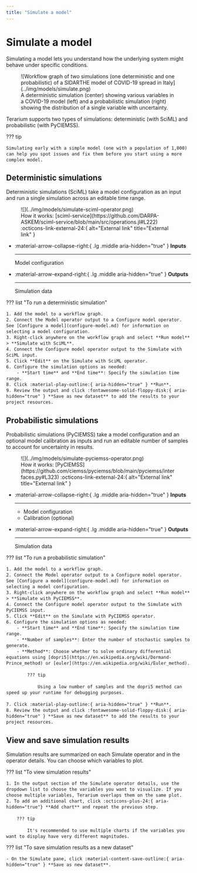 ```yaml
---
title: "Simulate a model"
---
```


# Simulate a model

Simulating a model lets you understand how the underlying system might behave under specific conditions.

<figure markdown>
  ![Workflow graph of two simulations (one deterministic and one probabilistic) of a SIDARTHE model of COVID-19 spread in Italy](../img/models/simulate.png)
  <figcaption>A deterministic simulation (center) showing various variables in a COVID-19 model (left) and a probabilistic simulation (right) showing the distribution of a single variable with uncertainty.</figcaption>
</figure>

Terarium supports two types of simulations: deterministic (with SciML) and probabilistic (with PyCIEMSS).

??? tip

    Simulating early with a simple model (one with a population of 1,000) can help you spot issues and fix them before you start using a more complex model.

## Deterministic simulations

Deterministic simulations (SciML) take a model configuration as an input and run a single simulation across an editable time range.

<figure markdown>![](../img/models/simulate-sciml-operator.png)<figcaption markdown>How it works: [sciml-service](https://github.com/DARPA-ASKEM/sciml-service/blob/main/src/operations.jl#L222) :octicons-link-external-24:{ alt="External link" title="External link" }</figcaption></figure>

<div class="grid cards" markdown>

-   :material-arrow-collapse-right:{ .lg .middle aria-hidden="true" } __Inputs__

    ---

    Model configuration

-   :material-arrow-expand-right:{ .lg .middle aria-hidden="true" } __Outputs__

    ---

    Simulation data

</div>

??? list "To run a deterministic simulation"

    1. Add the model to a workflow graph.
    2. Connect the Model operator output to a Configure model operator. See [Configure a model](configure-model.md) for information on selecting a model configuration. 
    3. Right-click anywhere on the workflow graph and select **Run model** > **Simulate with SciML**.
    4. Connect the Configure model operator output to the Simulate with SciML input.
    5. Click **Edit** on the Simulate with SciML operator.
    6. Configure the simulation options as needed:
        - **Start time** and **End time**: Specify the simulation time range.
    8. Click :material-play-outline:{ aria-hidden="true" } **Run**.
    9. Review the output and click :fontawesome-solid-floppy-disk:{ aria-hidden="true" } **Save as new dataset** to add the results to your project resources.

## Probabilistic simulations

Probabilistic simulations (PyCIEMSS) take a model configuration and an optional model calibration as inputs and run an editable number of samples to account for uncertainty in results.

<figure markdown>![](../img/models/simulate-pyciemss-operator.png)<figcaption markdown>How it works: [PyCIEMSS](https://github.com/ciemss/pyciemss/blob/main/pyciemss/interfaces.py#L323) :octicons-link-external-24:{ alt="External link" title="External link" }</figcaption></figure>

<div class="grid cards" markdown>

-   :material-arrow-collapse-right:{ .lg .middle aria-hidden="true" } __Inputs__

    ---

    - Model configuration
    - Calibration (optional)

-   :material-arrow-expand-right:{ .lg .middle aria-hidden="true" } __Outputs__

    ---

    Simulation data

</div>

??? list "To run a probabilistic simulation"

    1. Add the model to a workflow graph.
    2. Connect the Model operator output to a Configure model operator. See [Configure a model](configure-model.md) for information on selecting a model configuration. 
    3. Right-click anywhere on the workflow graph and select **Run model** > **Simulate with PyCIEMSS**.
    4. Connect the Configure model operator output to the Simulate with PyCIEMSS input.
    5. Click **Edit** on the Simulate with PyCIEMSS operator.
    6. Configure the simulation options as needed:
        - **Start time** and **End time**: Specify the simulation time range.
        - **Number of samples**: Enter the number of stochastic samples to generate.
        - **Method**: Choose whether to solve ordinary differential equations using [dopri5](https://en.wikipedia.org/wiki/Dormand-Prince_method) or [euler](https://en.wikipedia.org/wiki/Euler_method).

            ??? tip

                Using a low number of samples and the dopri5 method can speed up your runtime for debugging purposes.

    7. Click :material-play-outline:{ aria-hidden="true" } **Run**.
    8. Review the output and click :fontawesome-solid-floppy-disk:{ aria-hidden="true" } **Save as new dataset** to add the results to your project resources.

## View and save simulation results

Simulation results are summarized on each Simulate operator and in the operator details. You can choose which variables to plot.

??? list "To view simulation results"

    1. In the output section of the Simulate operator details, use the dropdown list to choose the variables you want to visualize. If you choose multiple variables, Terarium overlaps them on the same plot.
    2. To add an additional chart, click :octicons-plus-24:{ aria-hidden="true"} **Add chart** and repeat the previous step.

        ??? tip

            It's recommended to use multiple charts if the variables you want to display have very different magnitudes.

??? list "To save simulation results as a new dataset"

    - On the Simulate pane, click :material-content-save-outline:{ aria-hidden="true" } **Save as new dataset**.

<!-- ## Compare model configurations

You can use the same simulate operator to compare multiple configurations of a model.

??? list "To simulate multiple model configurations"

    1. In the workflow graph, drag in the model you want to simulate.
    2. Right-click the workflow graph and select **Run model** > **Simulate with SciML**.
    3. For each configuration you want to use, click its output port and then click the **Model Configuration** input port on the simulate operator.
    4. On the Simulate operator, click **Run**.
    5. On the Simulate pane, click :octicons-sign-out-24:{ aria-hidden="true" } **Output**.
    6. Use the **Select variables to plot** dropdown to choose the variable you want to visualize. 
    
        When comparing simulations, you can only add one variable to each plot. Each simulation result is color-coded to match the line coming out of the configuration port in the workflow graph.
    
    7. To compare a different variable, click :octicons-plus-24:{ aria-hidden="true"} **Add Chart** and repeat the previous step. -->